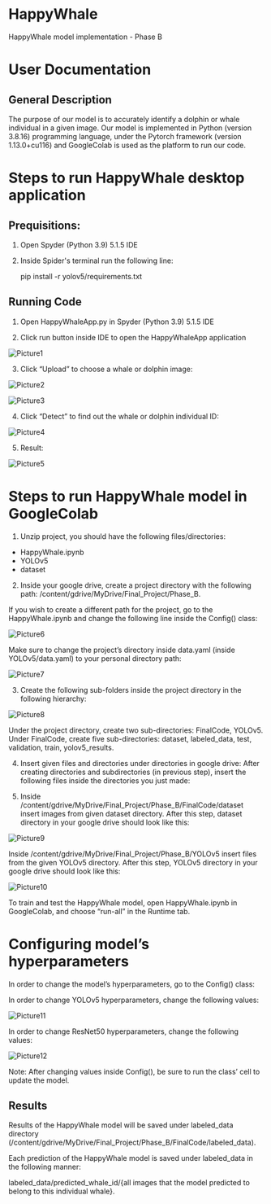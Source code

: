 # HappyWhale

HappyWhale model implementation - Phase B

# User Documentation

## General Description

The purpose of our model is to accurately identify a dolphin or whale individual in a given image. 
Our model is implemented in Python (version 3.8.16) programming language, under the Pytorch framework (version 1.13.0+cu116) and GoogleColab is used as the platform to run our code.

# Steps to run HappyWhale desktop application

## Prequisitions:

1. Open Spyder (Python 3.9) 5.1.5 IDE

2. Inside Spider's terminal run the following line:

    pip install -r yolov5/requirements.txt

## Running Code
1. Open HappyWhaleApp.py in Spyder (Python 3.9) 5.1.5 IDE

2. Click run button inside IDE to open the HappyWhaleApp application

![Picture1](https://user-images.githubusercontent.com/81107065/213869369-d9b8caf8-15f9-4dc2-b18e-43928f878688.png)

3. Click “Upload” to choose a whale or dolphin image:

![Picture2](https://user-images.githubusercontent.com/81107065/213869546-a505f856-1043-445c-8234-fd8274e6cb84.png)

![Picture3](https://user-images.githubusercontent.com/81107065/213869547-28c4148d-ee8d-4f71-9bd7-2a2fb54d9e83.png)

4. Click “Detect” to find out the whale or dolphin individual ID:

![Picture4](https://user-images.githubusercontent.com/81107065/213869548-d3aadca7-5c82-42a1-a8d2-c3c90167e955.png)

5. Result:

![Picture5](https://user-images.githubusercontent.com/81107065/213869549-f8073cde-b7ab-4c95-b0a6-6b0acf9662c5.png)

# Steps to run HappyWhale model in GoogleColab

1. Unzip project, you should have the following files/directories:
 - HappyWhale.ipynb
 - YOLOv5
 - dataset

2. Inside your google drive, create a project directory with the following path: /content/gdrive/MyDrive/Final_Project/Phase_B.


If you wish to create a different path for the project, go to the HappyWhale.ipynb and change the following line inside the Config() class:

![Picture6](https://user-images.githubusercontent.com/81107065/213869531-c5ab8be9-8109-48e6-8c68-ce0fab8ddab6.png)


Make sure to change the project’s directory inside data.yaml (inside YOLOv5/data.yaml) to your personal directory path:

![Picture7](https://user-images.githubusercontent.com/81107065/213869535-b2da4818-e4cf-4c74-b66d-7b726982b2ca.png)

3. Create the following sub-folders inside the project directory in the following hierarchy:

![Picture8](https://user-images.githubusercontent.com/81107065/213869536-85bae9bc-6571-4dd2-b487-b188a4086e21.png)

Under the project directory, create two sub-directories: FinalCode, YOLOv5.
Under FinalCode, create five sub-directories: dataset, labeled_data, test, validation, train, yolov5_results.

4. Insert given files and directories under directories in google drive:
After creating directories and subdirectories (in previous step), insert the following files inside the directories you just made:

5. Inside
/content/gdrive/MyDrive/Final_Project/Phase_B/FinalCode/dataset insert images from given dataset directory. After this step, dataset directory in your google drive should look like this:

![Picture9](https://user-images.githubusercontent.com/81107065/213869538-c6c34e99-d894-4b54-9921-8f4defe8d352.png)

Inside /content/gdrive/MyDrive/Final_Project/Phase_B/YOLOv5 
insert files from the given YOLOv5 directory. After this step, YOLOv5 directory in your google drive should look like this:

![Picture10](https://user-images.githubusercontent.com/81107065/213869539-40ab5a08-3192-44c2-85ac-2da35d1cd4a8.png)

To train and test the HappyWhale model, open HappyWhale.ipynb in GoogleColab, and choose “run-all” in the Runtime tab.


# Configuring model’s hyperparameters

In order to change the model’s hyperparameters, go to the Config() class:

In order to change YOLOv5 hyperparameters, change the following values:

![Picture11](https://user-images.githubusercontent.com/81107065/213869542-96d77493-da14-4d10-8fb7-6c7064890e73.png)

In order to change ResNet50 hyperparameters, change the following values:

![Picture12](https://user-images.githubusercontent.com/81107065/213869544-7e099279-2238-4f56-837f-399e328300c7.png)


Note: After changing values inside Config(), be sure to run the class’ cell to update the model.


## Results

Results of the HappyWhale model will be saved under labeled_data directory (/content/gdrive/MyDrive/Final_Project/Phase_B/FinalCode/labeled_data). 

Each prediction of the HappyWhale model is saved under labeled_data in the following manner:

labeled_data/predicted_whale_id/{all images that the model predicted to belong to this individual whale}.
